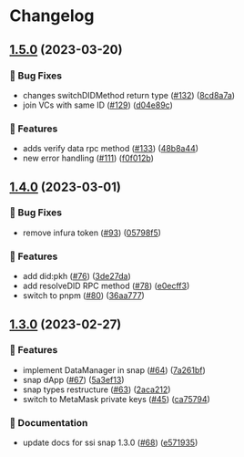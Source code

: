 # Changelog

## [1.5.0](https://github.com/blockchain-lab-um/ssi-snap/compare/ssi-snap-types-v1.4.0...ssi-snap-types-v1.5.0) (2023-03-20)

### :bug: Bug Fixes

- changes switchDIDMethod return type ([#132](https://github.com/blockchain-lab-um/ssi-snap/issues/132)) ([8cd8a7a](https://github.com/blockchain-lab-um/ssi-snap/commit/8cd8a7a72fccf333c021a69b19fa920c8111ebda))
- join VCs with same ID ([#129](https://github.com/blockchain-lab-um/ssi-snap/issues/129)) ([d04e89c](https://github.com/blockchain-lab-um/ssi-snap/commit/d04e89c35e378ff4e762212d5a2f3584a676dbe3))

### :rocket: Features

- adds verify data rpc method ([#133](https://github.com/blockchain-lab-um/ssi-snap/issues/133)) ([48b8a44](https://github.com/blockchain-lab-um/ssi-snap/commit/48b8a440876dfee7a39cd4edfb0d48fc4accd7ec))
- new error handling ([#111](https://github.com/blockchain-lab-um/ssi-snap/issues/111)) ([f0f012b](https://github.com/blockchain-lab-um/ssi-snap/commit/f0f012b84a836fbc8d383cd93824f216abda2ef3))

## [1.4.0](https://github.com/blockchain-lab-um/ssi-snap/compare/ssi-snap-types-v1.3.0...ssi-snap-types-v1.4.0) (2023-03-01)

### :bug: Bug Fixes

- remove infura token ([#93](https://github.com/blockchain-lab-um/ssi-snap/issues/93)) ([05798f5](https://github.com/blockchain-lab-um/ssi-snap/commit/05798f5fd22fca36ffe4b30d276b2957e4772bfe))

### :rocket: Features

- add did:pkh ([#76](https://github.com/blockchain-lab-um/ssi-snap/issues/76)) ([3de27da](https://github.com/blockchain-lab-um/ssi-snap/commit/3de27da93fa6fd2597bd526728965bb40b404920))
- add resolveDID RPC method ([#78](https://github.com/blockchain-lab-um/ssi-snap/issues/78)) ([e0ecff3](https://github.com/blockchain-lab-um/ssi-snap/commit/e0ecff3ad13aebe5cfe70130786544bcd8f027c4))
- switch to pnpm ([#80](https://github.com/blockchain-lab-um/ssi-snap/issues/80)) ([36aa777](https://github.com/blockchain-lab-um/ssi-snap/commit/36aa7772631c8785f527aa15af8e1591611f043f))

## [1.3.0](https://github.com/blockchain-lab-um/ssi-snap/compare/ssi-snap-types-v1.0.11...ssi-snap-types-v1.3.0) (2023-02-27)

### :rocket: Features

- implement DataManager in snap ([#64](https://github.com/blockchain-lab-um/ssi-snap/issues/64)) ([7a261bf](https://github.com/blockchain-lab-um/ssi-snap/commit/7a261bfb2c25c97a8190c0e2f77d329d2fa58ecd))
- snap dApp ([#67](https://github.com/blockchain-lab-um/ssi-snap/issues/67)) ([5a3ef13](https://github.com/blockchain-lab-um/ssi-snap/commit/5a3ef1370fe870dc297a9e799f692bdf717e6d1e))
- snap types restructure ([#63](https://github.com/blockchain-lab-um/ssi-snap/issues/63)) ([2aca212](https://github.com/blockchain-lab-um/ssi-snap/commit/2aca2129ae8815e14c3d8bdc123fd64fff0bb94a))
- switch to MetaMask private keys ([#45](https://github.com/blockchain-lab-um/ssi-snap/issues/45)) ([ca75794](https://github.com/blockchain-lab-um/ssi-snap/commit/ca757948b835c8fee727b6c490a1beac42296216))

### :page_with_curl: Documentation

- update docs for ssi snap 1.3.0 ([#68](https://github.com/blockchain-lab-um/ssi-snap/issues/68)) ([e571935](https://github.com/blockchain-lab-um/ssi-snap/commit/e571935111e69b97026b0ab811e22ff038a6535e))
